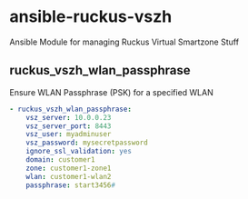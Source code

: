 # ansible-ruckus-vszh

Ansible Module for managing Ruckus Virtual Smartzone Stuff

## ruckus_vszh_wlan_passphrase

Ensure WLAN Passphrase (PSK) for a specified WLAN

```yaml
- ruckus_vszh_wlan_passphrase:
    vsz_server: 10.0.0.23
    vsz_server_port: 8443
    vsz_user: myadminuser
    vsz_password: mysecretpassword
    ignore_ssl_validation: yes
    domain: customer1
    zone: customer1-zone1
    wlan: customer1-wlan2
    passphrase: start3456#
```
